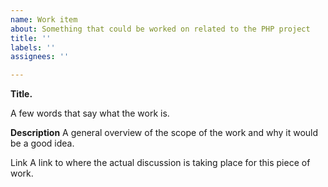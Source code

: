 ```yaml
---
name: Work item
about: Something that could be worked on related to the PHP project
title: ''
labels: ''
assignees: ''

---
```


**Title.**

A few words that say what the work is.

**Description** A general overview of the scope of the work and why it would be a good idea.

Link A link to where the actual discussion is taking place for this piece of work.
